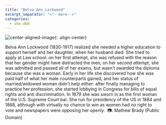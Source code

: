```yaml
---
title: "Belva_Ann_Lockwood"
excerpt_separator: "<!--more-->"
categories:
  - she.dbd
---
```



![center-aligned-image](https://cdn.pixabay.com/photo/2020/10/26/16/56/man-5687861_1280.png){: .align-center}


Belva Ann Lockwood (1830-1917) realized she needed a higher education to support herself and her daughter, when her husband died. She tried to apply at Law school: on her first attempt, she was refused with the reason that her gender might have distracted the men; on her second attempt, she was admitted and passed all of her exams, but wasn't awarded the diploma because she was a woman. Early in her life she discovered how she was paid half of what her male counterparts gained, and her status of married/widowed woman didn't help either: after finally managing to practice her profession, she started lobbying in Congress for bills of equal rights and anti discrimination. In 1879 she was sworn in as the first woman of the U.S. Supreme Court bar. She run for presidency of the US in 1884 and 1888, although with virtually no chance to win as women had no right to vote and newspapers were opposing her openly.⁠
⁠
📷: Mathew Brady (Public Domain)⁠

